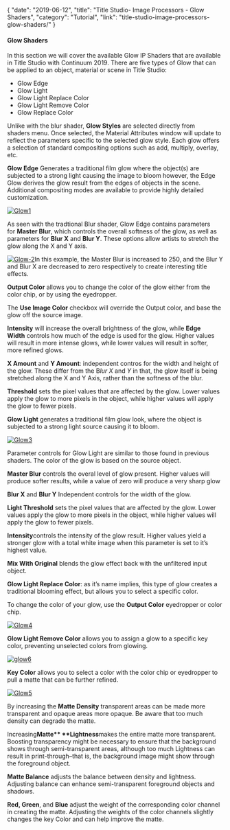 {
"date": "2019-06-12",
"title": "Title Studio- Image Processors - Glow Shaders",
"category": "Tutorial",
"link": "title-studio-image-processors-glow-shaders/"
}

 #### Glow Shaders


In this section we will cover the available Glow IP Shaders that are available in Title Studio with Continuum 2019. There are five types of Glow that can be applied to an object, material or scene in Title Studio:


* Glow Edge
* Glow Light
* Glow Light Replace Color
* Glow Light Remove Color
* Glow Replace Color


Unlike with the blur shader, **Glow Styles** are selected directly from shaders menu. Once selected, the Material Attributes window will update to reflect the parameters specific to the selected glow style. Each glow offers a selection of standard compositing options such as add, multiply, overlay, etc.


**Glow Edge** Generates a traditional film glow where the object(s) are subjected to a strong light causing the image to bloom however, the Edge Glow derives the glow result from the edges of objects in the scene. Additional compositing modes are available to provide highly detailed customization.


[![Glow1](https://borisfx-com-res.cloudinary.com/image/upload//documentation/continuum/uploads/2018/11/Glow1.jpg)](https://borisfx-com-res.cloudinary.com/image/upload//documentation/continuum/uploads/2018/11/Glow1.jpg)


As seen with the tradtional Blur shader, Glow Edge contains parameters for **Master Blur**, which controls the overall softness of the glow, as well as parameters for **Blur X** and **Blur Y**. These options allow artists to stretch the glow along the X and Y axis.


[![Glow-2](https://borisfx-com-res.cloudinary.com/image/upload//documentation/continuum/uploads/2018/11/Glow-2-1.jpg)](https://borisfx-com-res.cloudinary.com/image/upload//documentation/continuum/uploads/2018/11/Glow-2-1.jpg)In this example, the Master Blur is increased to 250, and the Blur Y and Blur X are decreased to zero respectively to create interesting title effects.


**Output Color** allows you to change the color of the glow either from the color chip, or by using the eyedropper.


The **Use Image Color** checkbox will override the Output color, and base the glow off the source image.


**Intensity** will increase the overall brightness of the glow, while **Edge Width** controls how much of the edge is used for the glow. Higher values will result in more intense glows, while lower values will result in softer, more refined glows.


**X Amount** and **Y Amount**: independent contros for the width and height of the glow. These differ from the B*lur X* and *Y* in that, the glow itself is being stretched along the X and Y Axis, rather than the softness of the blur.


**Threshold** sets the pixel values that are affected by the glow. Lower values apply the glow to more pixels in the object, while higher values will apply the glow to fewer pixels.


**Glow Light** generates a traditional film glow look, where the object is subjected to a strong light source causing it to bloom.


[![Glow3](https://borisfx-com-res.cloudinary.com/image/upload//documentation/continuum/uploads/2018/11/Glow3.jpg)](https://borisfx-com-res.cloudinary.com/image/upload//documentation/continuum/uploads/2018/11/Glow3.jpg)


Parameter controls for Glow Light are similar to those found in previous shaders. The color of the glow is based on the source object.


**Master Blur** controls the overal level of glow present. Higher values will produce softer results, while a value of zero will produce a very sharp glow


**Blur X** and **Blur Y** Independent controls for the width of the glow.


**Light Threshold** sets the pixel values that are affected by the glow. Lower values apply the glow to more pixels in the object, while higher values will apply the glow to fewer pixels.


**Intensity**controls the intensity of the glow result. Higher values yield a stronger glow with a total white image when this parameter is set to it’s highest value.


**Mix With Original** blends the glow effect back with the unfiltered input object.


**Glow Light Replace Color**: as it’s name implies, this type of glow creates a traditional blooming effect, but allows you to select a specific color.


To change the color of your glow, use the **Output Color** eyedropper or color chip.


[![Glow4](https://borisfx-com-res.cloudinary.com/image/upload//documentation/continuum/uploads/2018/11/Glow4.jpg)](https://borisfx-com-res.cloudinary.com/image/upload//documentation/continuum/uploads/2018/11/Glow4.jpg)


**Glow Light Remove Color** allows you to assign a glow to a specific key color, preventing unselected colors from glowing.


[![glow6](https://borisfx-com-res.cloudinary.com/image/upload//documentation/continuum/uploads/2018/11/glow6.png)](https://borisfx-com-res.cloudinary.com/image/upload//documentation/continuum/uploads/2018/11/glow6.png)


**Key Color** allows you to select a color with the color chip or eyedropper to pull a matte that can be further refined.


[![Glow5](https://borisfx-com-res.cloudinary.com/image/upload//documentation/continuum/uploads/2018/11/Glow5.jpg)](https://borisfx-com-res.cloudinary.com/image/upload//documentation/continuum/uploads/2018/11/Glow5.jpg)


By increasing the **Matte Density** transparent areas can be made more transparent and opaque areas more opaque. Be aware that too much density can degrade the matte.


Increasing****Matte** **Lightness****makes the entire matte more transparent. Boosting transparency might be necessary to ensure that the background shows through semi-transparent areas, although too much Lightness can result in print-through–that is, the background image might show through the foreground object.


**Matte Balance** adjusts the balance between density and lightness. Adjusting balance can enhance semi-transparent foreground objects and shadows.


**Red, Green**, and **Blue** adjust the weight of the corresponding color channel in creating the matte. Adjusting the weights of the color channels slightly changes the key Color and can help improve the matte.



